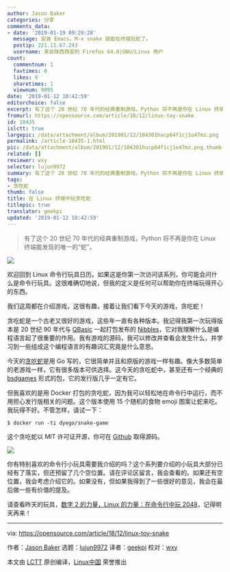 ```yaml
---
author: Jason Baker
categories: 分享
comments_data:
- date: '2019-01-19 09:29:28'
  message: 安装 Emacs，M-x snake 就能在终端玩蛇了。
  postip: 221.11.67.243
  username: 来自陕西西安的 Firefox 64.0|GNU/Linux 用户
count:
  commentnum: 1
  favtimes: 0
  likes: 0
  sharetimes: 1
  viewnum: 9095
date: '2019-01-12 10:42:59'
editorchoice: false
excerpt: 有了这个 20 世纪 70 年代的经典重制游戏，Python 将不再是你在 Linux 终端能发现的唯一的“蛇”。
fromurl: https://opensource.com/article/18/12/linux-toy-snake
id: 10435
islctt: true
largepic: /data/attachment/album/201901/12/104301hucp64f1cj1o47mz.png
permalink: /article-10435-1.html
pic: /data/attachment/album/201901/12/104301hucp64f1cj1o47mz.png.thumb.jpg
related: []
reviewer: wxy
selector: lujun9972
summary: 有了这个 20 世纪 70 年代的经典重制游戏，Python 将不再是你在 Linux 终端能发现的唯一的“蛇”。
tags:
- 贪吃蛇
thumb: false
title: 在 Linux 终端中玩贪吃蛇
titlepic: true
translator: geekpi
updated: '2019-01-12 10:42:59'
---
```



> 
> 有了这个 20 世纪 70 年代的经典重制游戏，Python 将不再是你在 Linux 终端能发现的唯一的“蛇”。
> 
> 
> 


![](/data/attachment/album/201901/12/104301hucp64f1cj1o47mz.png)


欢迎回到 Linux 命令行玩具日历。如果这是你第一次访问该系列，你可能会问什么是命令行玩具。这很难确切地说，但我的定义是任何可以帮助你在终端玩得开心的东西。


我们这周都在介绍游戏，这很有趣，接着让我们看下今天的游戏，贪吃蛇！


贪吃蛇是一个古老又很好的游戏，这些年一直有各种版本。我记得我第一次玩得版本是 20 世纪 90 年代与 [QBasic](https://en.wikipedia.org/wiki/QBasic) 一起打包发布的 [Nibbles](https://en.wikipedia.org/wiki/Nibbles_(video_game))，它对我理解什么是编程语言起了很重要的作用。我有游戏的源码，我可以修改并查看会发生什么，并学习到一些组成这个编程语言的有趣词汇究竟是什么意思。


今天的[贪吃蛇](https://github.com/DyegoCosta/snake-game)是用 Go 写的，它很简单并且和原版的游戏一样有趣。像大多数简单的老游戏一样，它有很多版本可供选择。这今天的贪吃蛇中，甚至还有一个经典的 [bsdgames](https://github.com/vattam/BSDGames) 形式的包，它的发行版几乎一定有它。


但我喜欢的是用 Docker 打包的贪吃蛇，因为我可以轻松地在命令行中运行，而不用担心发行版相关的问题。这个版本使用 15 个随机的食物 emoji 图案让蛇来吃。我玩得不好。不管怎样，请试一下：



```
$ docker run -ti dyego/snake-game
```

这个贪吃蛇以 MIT 许可证开源，你可在 [Github](https://github.com/DyegoCosta/snake-game) 取得源码。


![](/data/attachment/album/201901/12/104305wewum0p6a5p9b9a6.gif)


你有特别喜欢的命令行小玩具需要我介绍的吗？这个系列要介绍的小玩具大部分已经有了落实，但还预留了几个空位置。请在评论区留言，我会查看的。如果还有空位置，我会考虑介绍它的。如果没有，但如果我得到了一些很好的意见，我会在最后做一些有价值的提及。


请查看昨天的玩具，[数字 2 的力量，Linux 的力量：在命令行中玩 2048](https://opensource.com/article/18/12/linux-toy-2048)，记得明天再来！




---


via: <https://opensource.com/article/18/12/linux-toy-snake>


作者：[Jason Baker](https://opensource.com/users/jason-baker) 选题：[lujun9972](https://github.com/lujun9972) 译者：[geekpi](https://github.com/geekpi) 校对：[wxy](https://github.com/wxy)


本文由 [LCTT](https://github.com/LCTT/TranslateProject) 原创编译，[Linux中国](https://linux.cn/) 荣誉推出